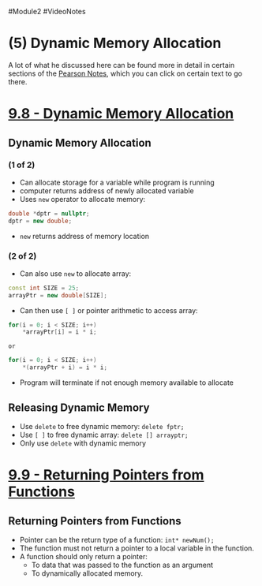 #Module2 #VideoNotes 
# (5) Dynamic Memory Allocation
A lot of what he discussed here can be found more in detail in certain sections of the [Pearson Notes](../Pearson%20Notes), which you can click on certain text to go there.

# [9.8 - Dynamic Memory Allocation](../Pearson%20Notes/9.8%20-%20Dynamic%20Memory%20Allocation.md)
## Dynamic Memory Allocation
### (1 of 2)
- Can allocate storage for a variable while program is running
- computer returns address of newly allocated variable
- Uses `new` operator to allocate memory:
```c++
double *dptr = nullptr;
dptr = new double;
```
- `new` returns address of memory location

### (2 of 2)
- Can also use `new` to allocate array:
```c++
const int SIZE = 25;
arrayPtr = new double[SIZE];
```
- Can then use `[ ]` or pointer arithmetic to access array:
```c++
for(i = 0; i < SIZE; i++)
	*arrayPtr[i] = i * i;
```
	or
```c++
for(i = 0; i < SIZE; i++)
	*(arrayPtr + i) = i * i;
```
- Program will terminate if not enough memory available to allocate

## Releasing Dynamic Memory
- Use `delete` to free dynamic memory:
`delete fptr;`
- Use `[ ]` to free dynamic array:
`delete [] arrayptr;`
- Only use `delete` with dynamic memory

# [9.9 - Returning Pointers from Functions](../Pearson%20Notes/9.9%20-%20Returning%20Pointers%20from%20Functions.md)
## Returning Pointers from Functions
- Pointer can be the return type of a function:
`int* newNum();`
- The function must not return a pointer to a local variable in the function.
- A function should only return a pointer:
	- To data that was passed to the function as an argument
	- To dynamically allocated memory.